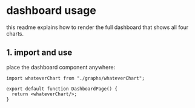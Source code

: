 # dashboard usage

this readme explains how to render the full dashboard that shows all four charts.

## 1. import and use
place the dashboard component anywhere:

```tsx
import whateverChart from "./graphs/whateverChart";

export default function DashboardPage() {
  return <whateverChart/>;
}
